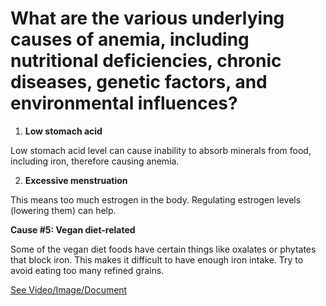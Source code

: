 # What are the various underlying causes of anemia, including nutritional deficiencies, chronic diseases, genetic factors, and environmental influences?

1. **Low stomach acid**

Low stomach acid level can cause inability to absorb minerals from food, including iron, therefore causing anemia.

2. **Excessive menstruation**

This means too much estrogen in the body. Regulating estrogen levels (lowering them) can help.

**Cause #5: Vegan diet-related**

Some of the vegan diet foods have certain things like oxalates or phytates that block iron. This makes it difficult to have enough iron intake. Try to avoid eating too many refined grains.

 [See Video/Image/Document](https://hls-player.drberg.com/asset?path=migrated-assets/iron-deficiency-functions-symptoms-causes-explained-by-drberg)